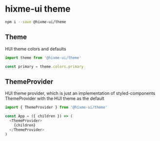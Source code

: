 # hixme-ui theme

```bash
npm i --save @hixme-ui/theme
```

## Theme

HUI theme colors and defaults

```javascript
import theme from '@hixme-ui/theme'

const primary = theme.colors.primary
```


## ThemeProvider

HUI theme provider, which is just an implementation of styled-components
ThemeProvider with the HUI theme as the default

```javascript
import { ThemeProvider } from '@hixme-ui/theme'

const App = ({ children }) => (
  <ThemeProvider>
    {children}
  </ThemeProvider>
)
```

